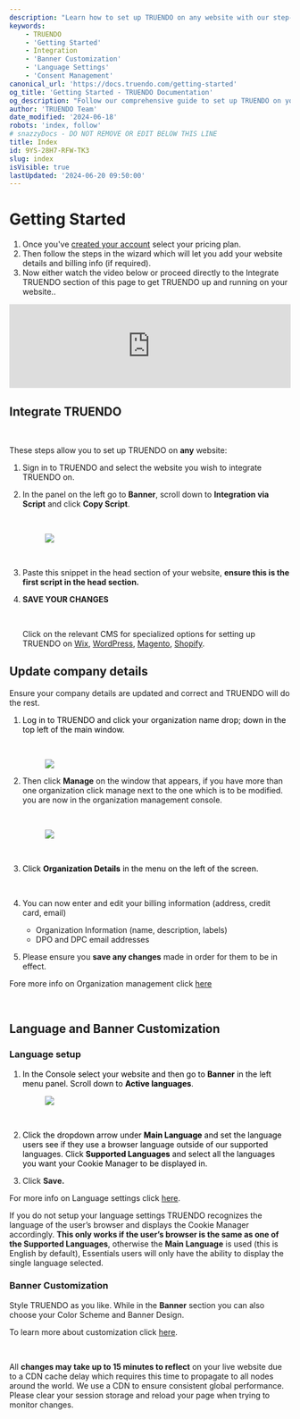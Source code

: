 ```yaml
---
description: "Learn how to set up TRUENDO on any website with our step-by-step guide.  Update your company details, customize your banner and language settings,  and integrate TRUENDO seamlessly. Last updated June 18, 2024.\n"
keywords:
    - TRUENDO
    - 'Getting Started'
    - Integration
    - 'Banner Customization'
    - 'Language Settings'
    - 'Consent Management'
canonical_url: 'https://docs.truendo.com/getting-started'
og_title: 'Getting Started - TRUENDO Documentation'
og_description: "Follow our comprehensive guide to set up TRUENDO on your website. Learn about  company details updates, banner and language customization, and seamless integration.\n"
author: 'TRUENDO Team'
date_modified: '2024-06-18'
robots: 'index, follow'
# snazzyDocs - DO NOT REMOVE OR EDIT BELOW THIS LINE
title: Index
id: 9YS-28H7-RFW-TK3
slug: index
isVisible: true
lastUpdated: '2024-06-20 09:50:00'
---
```

# Getting Started

1.  Once you've [created your account](https://console.truendo.com/#/new-account) select your pricing plan.
2.  Then follow the steps in the wizard which will let you add your website details and billing info (if required).
3.  Now either watch the video below or proceed directly to the Integrate TRUENDO section of this page to get TRUENDO up and running on your website..

<iframe src="https://www.youtube.com/embed/-qDWbnNXOaM?showinfo=0" frameborder="0" allowfullscreen="true" allow="accelerometer; autoplay; encrypted-media; gyroscope; picture-in-picture" width="100%"></iframe>

<br />

## Integrate TRUENDO

<br />

These steps allow you to set up TRUENDO on **any** website:

1.  Sign in to TRUENDO and select the website you wish to integrate TRUENDO on.
2.  In the panel on the left go to **Banner**, scroll down to **Integration via Script** and click **Copy Script**.
    
    <br />
    
    <figure><img src="https://app.snazzydocs.com/storage/users/hEfI2V55cVTdM5ty/docs/G2IomO8914MUXZZJ/images/d4Zj4WXCnpS8NN5kCwjR.png"></figure>
    
    <br />
    
3.  Paste this snippet in the head section of your website, **ensure this is the first script in the head section.**
4.  **SAVE YOUR CHANGES**
    
    <br />
    
    <div class="sd-callout" data-callout-type="tip"><p>Click on the relevant CMS for specialized options for setting up TRUENDO on <a href="http:#?target=IH9-7FD6-7SX-PPW" target="_self">Wix</a>, <a href="http:#?target=ENU-NOB-AXN-2GE" target="_self">WordPress</a>, <a href="http:#?target=E0S-X8JX-FQU-TS1" target="_self">Magento</a>, <a href="http:#?target=1RG-G61N-TG6-18K" target="_self">Shopify</a>.</p></div>
    

## Update company details

Ensure your company details are updated and correct and TRUENDO will do the rest.

1.  <span style="color:rgb(0, 0, 0);"><span style="background-color:rgb(255, 255, 255);">Log in to TRUENDO and click your organization name drop; down in the top left of the main window.</span></span>
    
    <br />
    
    <figure><img src="https://app.snazzydocs.com/storage/users/hEfI2V55cVTdM5ty/docs/G2IomO8914MUXZZJ/images/ncyYMk2QjdMRrEusO9nl.png"></figure>
    
2.  Then click **Manage** on the window that appears, if you have more than one organization click manage next to the one which is to be modified. you are now in the organization management console.
    
    <br />
    
    <figure><img src="https://app.snazzydocs.com/storage/users/hEfI2V55cVTdM5ty/docs/G2IomO8914MUXZZJ/images/bYjwZ7ixj2ywvPyrQqZX.png"></figure>
    
    <br />
    
3.  <span style="color:rgb(0, 0, 0);"><span style="background-color:rgb(255, 255, 255);">Click </span></span> **<span style="color:rgb(0, 0, 0);"><span style="background-color:rgb(255, 255, 255);">Organization Details</span></span>** <span style="color:rgb(0, 0, 0);"><span style="background-color:rgb(255, 255, 255);">in the menu on the left of the screen.</span></span>
    
    <br />
    
4.  You can now enter and edit your billing information (address, credit card, email)
    
    -   Organization Information (name, description, labels)
    -   DPO and DPC email addresses
5.  Please ensure you **save any changes** made in order for them to be in effect.

Fore more info on Organization management click [here](http:#?target=HH8-JFM5-929-MPT)

<br />

## Language and Banner Customization

### Language setup

1.  <span style="color:rgb(0, 0, 0);"><span style="background-color:rgb(255, 255, 255);">In the Console select your website and then go to </span></span> **<span style="color:rgb(0, 0, 0);"><span style="background-color:rgb(255, 255, 255);">Banner</span></span>** <span style="color:rgb(0, 0, 0);"><span style="background-color:rgb(255, 255, 255);">in the left menu panel. Scroll down to </span></span> **<span style="color:rgb(0, 0, 0);"><span style="background-color:rgb(255, 255, 255);">Active languages</span></span>**<span style="color:rgb(0, 0, 0);"><span style="background-color:rgb(255, 255, 255);">.</span></span>
    
    <figure><img src="https://app.snazzydocs.com/storage/users/hEfI2V55cVTdM5ty/docs/G2IomO8914MUXZZJ/images/hkfwilGXyFghSMi4glVl.png"></figure>
    
    <br />
    
2.  <span style="color:rgb(0, 0, 0);"><span style="background-color:rgb(255, 255, 255);">Click the dropdown arrow under </span></span> **<span style="color:rgb(0, 0, 0);"><span style="background-color:rgb(255, 255, 255);">Main Language</span></span>** <span style="color:rgb(0, 0, 0);"><span style="background-color:rgb(255, 255, 255);">and set the language users see if they use a browser language outside of our supported languages. Click </span></span> **<span style="color:rgb(0, 0, 0);"><span style="background-color:rgb(255, 255, 255);">Supported Languages</span></span>** <span style="color:rgb(0, 0, 0);"><span style="background-color:rgb(255, 255, 255);">and select all the languages you want your Cookie Manager to be displayed in.</span></span>
3.  Click **Save.**

For more info on Language settings click [here](http:#?target=4S2-F7MD-EBV-TGL).

<div class="sd-callout" data-callout-type="info"><p>If you do not setup your language settings TRUENDO recognizes the language of the user’s browser and displays the Cookie Manager accordingly. <strong>This only works if the user’s browser is the same as one of the Supported Languages</strong>, otherwise the <strong>Main Language</strong> is used (this is English by default), Essentials users will only have the ability to display the single language selected.</p></div>

### Banner Customization

Style TRUENDO as you like. While in the **Banner** section you can also choose your Color Scheme and Banner Design.

To learn more about customization click [here](http:#?target=D5O-DVIV-TQQ-IKA).

<br />

<div class="sd-callout" data-callout-type="alert"><p>All <strong>changes may take up to 15 minutes to reflect</strong> on your live website due to a CDN cache delay which requires this time to propagate to all nodes around the world. We use a CDN to ensure consistent global performance. Please clear your session storage and reload your page when trying to monitor changes.</p></div>

<br />